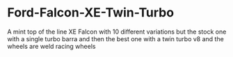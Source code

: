 # Ford-Falcon-XE-Twin-Turbo
A mint top of the line XE Falcon  with 10 different variations but the stock one with a single turbo barra and then the best one with a twin turbo v8 and the wheels are weld racing wheels
